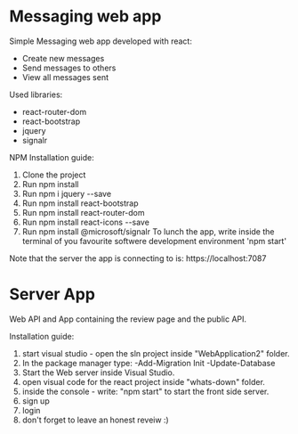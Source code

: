 # Messaging web app
Simple Messaging web app developed with react:
- Create new messages
- Send messages to others
- View all messages sent

Used libraries:
- react-router-dom
- react-bootstrap
- jquery 
- signalr

NPM Installation guide:

1. Clone the project
2. Run  npm install
3. Run  npm i jquery --save
4. Run  npm install react-bootstrap
5. Run  npm install react-router-dom
6. Run  npm install react-icons --save
7. Run npm install @microsoft/signalr
To lunch the app, write inside the terminal of you favourite softwere development environment 'npm start'


Note that the server the app is connecting to is: https://localhost:7087

# Server App
Web API and App containing the review page and the public API.

Installation guide:
1. start visual studio - open the sln project inside "WebApplication2" folder.
2. In the package manager type: 
	-Add-Migration Init
	-Update-Database
3. Start the Web server inside Visual Studio.
4. open visual code for the react project inside "whats-down" folder.
5. inside the console - write: "npm start" to start the front side server.
6. sign up
7. login
8. don't forget to leave an honest reveiw :)

